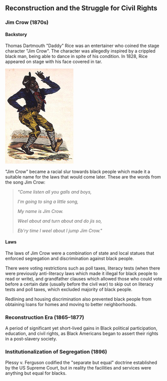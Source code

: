 ## Reconstruction and the Struggle for Civil Rights

### Jim Crow (1870s)

#### Backstory
Thomas Dartmouth "Daddy" Rice was an entertainer who coined the stage character "Jim Crow".  The character was allegedly inspired by a crippled black man, being able to dance in spite of his condition.  In 1828, Rice appeared on stage with his face covered in tar.

![Jim Crow Poster](https://raw.githubusercontent.com/Chukobyte/black-history/main/assets/images/real_jim_crow.png)

"Jim Crow" became a racial slur towards black people which made it a suitable name for the laws that would come later.  These are the words from the song Jim Crow:

> *"Come listen all you galls and boys,*
>
> *I'm going to sing a little song,*
>
> *My name is Jim Crow.*
>
> *Weel about and turn about and do jis so,*
>
> *Eb'ry time I weel about I jump Jim Crow."*

#### Laws

The laws of Jim Crow were a combination of state and local statues that enforced segregation and discrimination against black people.

There were voting restrictions such as poll taxes, literacy tests (when there were previously anti-literacy laws which made it illegal for black people to read or write), and grandfather clauses which allowed those who could vote before a certain date (usually before the civil war) to skip out on literacy tests and poll taxes, which excluded majority of black people.

Redlining and housing discrimination also prevented black people from obtaining loans for homes and moving to better neighborhoods.


### Reconstruction Era (1865–1877)
A period of significant yet short-lived gains in Black political participation, education, and civil rights, as Black Americans began to assert their rights in a post-slavery society.

### Institutionalization of Segregation (1896)
Plessy v. Ferguson codified the "separate but equal" doctrine established by the US Supreme Court, but in reality the facilities and services were anything but equal for blacks.
